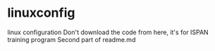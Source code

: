 # linuxconfig
linux configuration
Don't download the code from here, it's for ISPAN training program
Second part of readme.md
